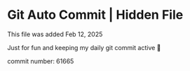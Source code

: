 # Git Auto Commit | Hidden File

This file was added Feb 12, 2025

Just for fun and keeping my daily git commit active 🤪

commit number: 61665
